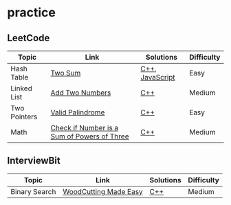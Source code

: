 # practice

## LeetCode

| Topic        | Link                                                                                                                                 | Solutions                                                                                       | Difficulty |
| ------------ | ------------------------------------------------------------------------------------------------------------------------------------ | ----------------------------------------------------------------------------------------------- | ---------- |
| Hash Table   | [Two Sum](https://leetcode.com/problems/two-sum/description/)                                                                        | [C++](./C++/solutions_1/solutions_1.hpp), [JavaScript](./JavaScript/solutions_1/solutions_1.js) | Easy       |
| Linked List  | [Add Two Numbers](https://leetcode.com/problems/add-two-numbers/description/)                                                        | [C++](./C++/solutions_2/solutions_2.hpp)                                                        | Medium     |
| Two Pointers | [Valid Palindrome](https://leetcode.com/problems/valid-palindrome/description/)                                                      | [C++](./C++/solutions_125/solutions_125.hpp)                                                    | Easy       |
| Math         | [Check if Number is a Sum of Powers of Three](https://leetcode.com/problems/check-if-number-is-a-sum-of-powers-of-three/description) | [C++](./C++/solutions_1780/solutions_1780.hpp)                                                  | Medium     |

## InterviewBit

| Topic         | Link                                                                                  | Solutions                                                    | Difficulty |
| ------------- | ------------------------------------------------------------------------------------- | ------------------------------------------------------------ | ---------- |
| Binary Search | [WoodCutting Made Easy](https://www.interviewbit.com/problems/woodcutting-made-easy/) | [C++](./C++/solutions_woodcutting/solutions_woodcutting.hpp) | Medium     |
